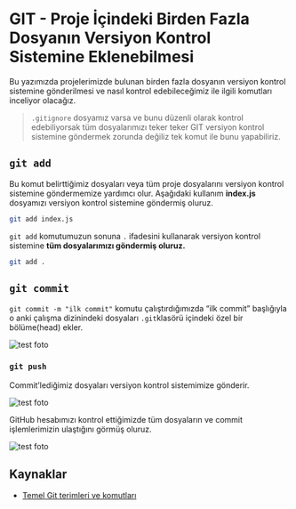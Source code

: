 # GIT - Proje İçindeki Birden Fazla Dosyanın Versiyon Kontrol Sistemine Eklenebilmesi

Bu yazımızda projelerimizde bulunan birden fazla dosyanın versiyon kontrol sistemine gönderilmesi ve nasıl kontrol edebileceğimiz ile ilgili komutları inceliyor olacağız.

> `.gitignore` dosyamız varsa ve bunu düzenli olarak kontrol edebiliyorsak tüm dosyalarımızı teker teker GIT versiyon kontrol sistemine göndermek zorunda değiliz tek komut ile bunu yapabiliriz.

## `git add`

Bu komut belirttiğimiz dosyaları veya tüm proje dosyalarını versiyon kontrol sistemine göndermemize yardımcı olur.
Aşağıdaki kullanım **index.js** dosyamızı versiyon kontrol sistemine göndermiş oluruz.
```bash
git add index.js
```

`git add` komutumuzun sonuna `.` ifadesini kullanarak versiyon kontrol sistemine **tüm dosyalarımızı göndermiş oluruz.**
```bash
git add .
```

## `git commit`

`git commit -m "ilk commit"` komutu çalıştırdığımızda “ilk commit” başlığıyla o anki çalışma dizinindeki dosyaları `.git`klasörü içindeki özel bir bölüme(head) ekler.

![test foto](https://raw.githubusercontent.com/Kodluyoruz/taskforce/git/git/git-proje-i%CC%87cindeki-birden-fazla-dosyanin-versiyon-kontrol-sistemine-eklenebilmesi/figures/ilk-kommit.png)

### `git push`

Commit’lediğimiz dosyaları versiyon kontrol sistemimize gönderir.

![test foto](https://raw.githubusercontent.com/Kodluyoruz/taskforce/git/git/git-proje-i%CC%87cindeki-birden-fazla-dosyanin-versiyon-kontrol-sistemine-eklenebilmesi/figures/git-push.png)

GitHub hesabımızı kontrol ettiğimizde tüm dosyaların ve commit işlemlerimizin ulaştığını görmüş oluruz.

![test foto](https://raw.githubusercontent.com/Kodluyoruz/taskforce/git/git/git-proje-i%CC%87cindeki-birden-fazla-dosyanin-versiyon-kontrol-sistemine-eklenebilmesi/figures/github.png)

## Kaynaklar
- [Temel Git terimleri ve komutları](https://medium.com/@alianilkocak/temel-git-terimleri-ve-komutlar%C4%B1-6bc62b802baf)